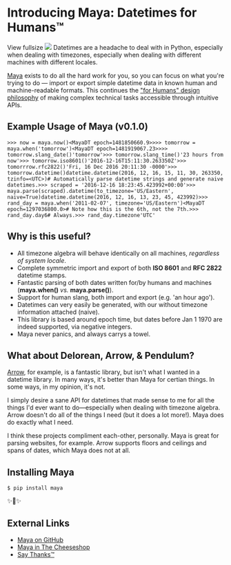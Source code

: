 # Introducing Maya: Datetimes for Humans™

   View fullsize ![](http://images.squarespace-cdn.com/content/v1/665498111876725f7613f1e6/1719666510800-GD7347N0GKG9N1UAKHKB/c1627-c0bcb-image-asset.jpeg)![]()   Datetimes are a headache to deal with in Python, especially when dealing with timezones, especially when dealing with different machines with different locales. 

 [Maya](https://github.com/kennethreitz/maya) exists to do all the hard work for you, so you can focus on what you're trying to do — import or export simple datetime data in known human and machine\-readable formats. This continues the ["for Humans" design philosophy](/essays/2025-08-26-ahead_of_my_time_i_think) of making complex technical tasks accessible through intuitive APIs. 

 ## Example Usage of Maya (v0\.1\.0\)

 
```
>>> now = maya.now()<MayaDT epoch=1481850660.9>>>> tomorrow = maya.when('tomorrow')<MayaDT epoch=1481919067.23>>>> tomorrow.slang_date()'tomorrow'>>> tomorrow.slang_time()'23 hours from now'>>> tomorrow.iso8601()'2016-12-16T15:11:30.263350Z'>>> tomorrrow.rfc2822()'Fri, 16 Dec 2016 20:11:30 -0000'>>> tomorrow.datetime()datetime.datetime(2016, 12, 16, 15, 11, 30, 263350, tzinfo=<UTC>)# Automatically parse datetime strings and generate naive datetimes.>>> scraped = '2016-12-16 18:23:45.423992+00:00'>>> maya.parse(scraped).datetime(to_timezone='US/Eastern', naive=True)datetime.datetime(2016, 12, 16, 13, 23, 45, 423992)>>> rand_day = maya.when('2011-02-07', timezone='US/Eastern')<MayaDT epoch=1297036800.0># Note how this is the 6th, not the 7th.>>> rand_day.day6# Always.>>> rand_day.timezone'UTC'
```
 ## Why is this useful?

 * All timezone algebra will behave identically on all machines, *regardless of system locale*.
* Complete symmetric import and export of both **ISO 8601** and **RFC 2822** datetime stamps.
* Fantastic parsing of both dates written for/by humans and machines (**maya.when()** *vs.* **maya.parse()**).
* Support for human slang, both import and export (e.g. 'an hour ago').
* Datetimes can very easily be generated, with our without timezone information attached (naive).
* This library is based around epoch time, but dates before Jan 1 1970 are indeed supported, via negative integers.
* Maya never panics, and always carrys a towel.

 ## What about Delorean, Arrow, \& Pendulum?

 [Arrow](http://arrow.readthedocs.io), for example, is a fantastic library, but isn't what I wanted in a datetime library. In many ways, it's better than Maya for certian things. In some ways, in my opinion, it's not.

 I simply desire a sane API for datetimes that made sense to me for all the things I'd ever want to do—especially when dealing with timezone algebra. Arrow doesn't do all of the things I need (but it does a lot more!). Maya does do exactly what I need.

 I think these projects compliment each\-other, personally. Maya is great for parsing websites, for example. Arrow supports floors and ceilings and spans of dates, which Maya does not at all.

 ## Installing Maya

 
```
$ pip install maya
```
 ✨🍰✨

 ## External Links

 * [Maya on GitHub](https://github.com/kennethreitz/maya)
* [Maya in The Cheeseshop](https://pypi.python.org/pypi/maya/0.1.0)
* [Say Thanks™](https://saythanks.io/to/kennethreitz)

  